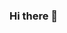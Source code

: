 ### Hi there 👋

<!--
**usernamenna/usernamenna** is a ✨ _special_ ✨ repository because its `README.md` (this file) appears on your GitHub profile.

- 👩‍💻 I'm a fresh grad from CS Ain Shams University
- 🔭 I’m currently working on a Task Manager Web App
- 🌱 I’m currently learning ASP.NET
- 🐱‍💻 I'm interested in Data Science, ML and SWE
- 📫 How to reach me: linkedin.com/in/menna-afify-ab51471b8/
